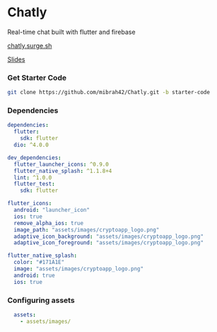 # Chatly

Real-time chat built with flutter and firebase

[chatly.surge.sh](https://chatly.surge.sh/)

[Slides](https://drive.google.com/file/d/1recG6vNjwrzPPotXuPLeawQU823KGiqP/view?usp=sharing)

### Get Starter Code

```bash
git clone https://github.com/mibrah42/Chatly.git -b starter-code
```

### Dependencies

```yaml
dependencies:
  flutter:
    sdk: flutter
  dio: ^4.0.0

dev_dependencies:
  flutter_launcher_icons: ^0.9.0
  flutter_native_splash: ^1.1.8+4
  lint: ^1.0.0
  flutter_test:
    sdk: flutter

flutter_icons:
  android: "launcher_icon"
  ios: true
  remove_alpha_ios: true
  image_path: "assets/images/cryptoapp_logo.png"
  adaptive_icon_background: "assets/images/cryptoapp_logo.png"
  adaptive_icon_foreground: "assets/images/cryptoapp_logo.png"

flutter_native_splash:
  color: "#171A1E"
  image: "assets/images/cryptoapp_logo.png"
  android: true
  ios: true
```

### Configuring assets

```yaml
  assets:
    - assets/images/
```

